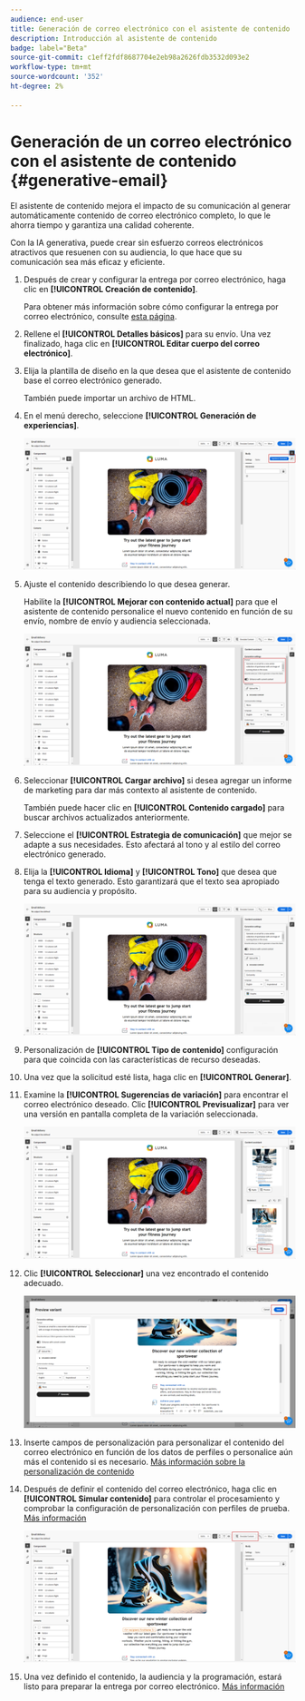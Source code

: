 ```yaml
---
audience: end-user
title: Generación de correo electrónico con el asistente de contenido
description: Introducción al asistente de contenido
badge: label="Beta"
source-git-commit: c1eff2fdf8687704e2eb98a2626fdb3532d093e2
workflow-type: tm+mt
source-wordcount: '352'
ht-degree: 2%

---
```


# Generación de un correo electrónico con el asistente de contenido {#generative-email}

El asistente de contenido mejora el impacto de su comunicación al generar automáticamente contenido de correo electrónico completo, lo que le ahorra tiempo y garantiza una calidad coherente.

Con la IA generativa, puede crear sin esfuerzo correos electrónicos atractivos que resuenen con su audiencia, lo que hace que su comunicación sea más eficaz y eficiente.

1. Después de crear y configurar la entrega por correo electrónico, haga clic en **[!UICONTROL Creación de contenido]**.

   Para obtener más información sobre cómo configurar la entrega por correo electrónico, consulte [esta página](../content/create-email-content.md).

1. Rellene el **[!UICONTROL Detalles básicos]** para su envío. Una vez finalizado, haga clic en **[!UICONTROL Editar cuerpo del correo electrónico]**.

1. Elija la plantilla de diseño en la que desea que el asistente de contenido base el correo electrónico generado.

   También puede importar un archivo de HTML.

1. En el menú derecho, seleccione **[!UICONTROL Generación de experiencias]**.

   ![](assets/email-genai-1.png)

1. Ajuste el contenido describiendo lo que desea generar.

   Habilite la **[!UICONTROL Mejorar con contenido actual]** para que el asistente de contenido personalice el nuevo contenido en función de su envío, nombre de envío y audiencia seleccionada.

   ![](assets/email-genai-2.png)

1. Seleccionar **[!UICONTROL Cargar archivo]** si desea agregar un informe de marketing para dar más contexto al asistente de contenido.

   También puede hacer clic en **[!UICONTROL Contenido cargado]** para buscar archivos actualizados anteriormente.

1. Seleccione el **[!UICONTROL Estrategia de comunicación]** que mejor se adapte a sus necesidades. Esto afectará al tono y al estilo del correo electrónico generado.

1. Elija la **[!UICONTROL Idioma]** y **[!UICONTROL Tono]** que desea que tenga el texto generado. Esto garantizará que el texto sea apropiado para su audiencia y propósito.

   ![](assets/email-genai-3.png)

1. Personalización de **[!UICONTROL Tipo de contenido]** configuración para que coincida con las características de recurso deseadas.

1. Una vez que la solicitud esté lista, haga clic en **[!UICONTROL Generar]**.

1. Examine la **[!UICONTROL Sugerencias de variación]** para encontrar el correo electrónico deseado. Clic **[!UICONTROL Previsualizar]** para ver una versión en pantalla completa de la variación seleccionada.

   ![](assets/email-genai-4.png)

1. Clic **[!UICONTROL Seleccionar]** una vez encontrado el contenido adecuado.

   ![](assets/email-genai-5.png)

1. Inserte campos de personalización para personalizar el contenido del correo electrónico en función de los datos de perfiles o personalice aún más el contenido si es necesario. [Más información sobre la personalización de contenido](../personalization/personalize.md)

1. Después de definir el contenido del correo electrónico, haga clic en **[!UICONTROL Simular contenido]** para controlar el procesamiento y comprobar la configuración de personalización con perfiles de prueba.  [Más información](../preview-test/preview-content.md)

   ![](assets/email-genai-6.png)

1. Una vez definido el contenido, la audiencia y la programación, estará listo para preparar la entrega por correo electrónico. [Más información](../monitor/prepare-send.md)

